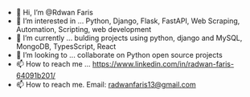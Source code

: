 - 👋 Hi, I’m @Rdwan Faris
- 👀 I’m interested in ... Python, Django, Flask, FastAPI, Web Scraping, Automation, Scripting, web development
- 🌱 I’m currently ... bulding projects using python, django and MySQL, MongoDB, TypesScript, React 
- 💞️ I’m looking to ... collaborate on Python open source projects
- 📫 How to reach me ... https://www.linkedin.com/in/radwan-faris-64091b201/
 - 📫 How to reach me. Email: radwanfaris13@gmail.com 
<!---
RNFS/RNFS is a ✨ special ✨ repository because its `README.md` (this file) appears on your GitHub profile.
You can click the Preview link to take a look at your changes.
--->
